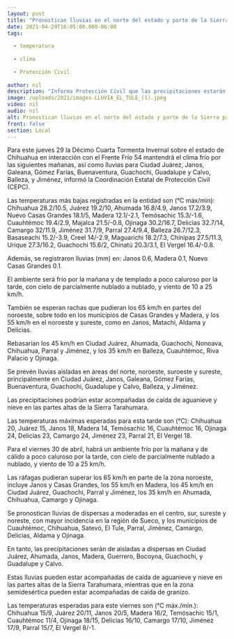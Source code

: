 ```yaml
---
layout: post
title: "Pronostican lluvias en el norte del estado y parte de la Sierra para este jueves"
date: 2021-04-29T16:05:00.000-06:00
tags:
  
  - temperatura
  
  - clima
  
  - Protección Civil
  
author: nil
description: "Informa Protección Civil que las precipitaciones estarán en Ciudad Juárez, Janos, Galeana, Gómez Farías, Buenaventura, Guachochi, Guadalupe y Calvo, y Balleza; podrían estar acompañadas de caída de aguanieve y nieve en las partes altas de la Sierra Tarahumara"
image: /uploads/2021/images-LLUVIA_EL_TULE_(1).jpeg
video: nil
audio: nil
alt: Pronostican lluvias en el norte del estado y parte de la Sierra para este jueves
front: false
section: Local
---
```


Para este jueves 29 la Décimo Cuarta Tormenta Invernal sobre el estado de Chihuahua en interacción con el Frente Frío 54 mantendrá el clima frío por las siguientes mañanas, así como lluvias para Ciudad Juárez, Janos, Galeana, Gómez Farías, Buenaventura, Guachochi, Guadalupe y Calvo, Balleza, y Jiménez, informó la Coordinación Estatal de Protección Civil (CEPC).

 

Las temperaturas más bajas registradas en la entidad son (°C máx/min): Chihuahua 28.2/10.5, Juárez 19.2/10, Ahumada 16.8/4.9, Janos 17.2/3.9, Nuevo Casas Grandes 18.1/5, Madera 12.1/-2.1, Temósachic 15.3/-1.6, Cuauhtémoc 19.4/2.9, Majalca 21.5/-0.8, Ojinaga 30.2/16.7, Delicias 32.7/14, Camargo 32/11.9, Jiménez 31.7/9, Parral 27.4/9.4, Balleza 26.7/12.3, Basaseachi 15.2/-3.9, Creel 14/-2.9, Maguarichi 18.2/7.3, Chínipas 27.5/11.3, Urique 27.3/16.2, Guachochi 15.6/2, Chinatú 20.3/3.1, El Vergel 16.4/-0.8.

 

Además, se registraron lluvias (mm) en: Janos 0.6, Madera 0.1, Nuevo Casas Grandes 0.1.

 

El ambiente será frío por la mañana y de templado a poco caluroso por la tarde, con cielo de parcialmente nublado a nublado, y viento de 10 a 25 km/h.

 

También se esperan rachas que pudieran los 65 km/h en partes del noroeste, sobre todo en los municipios de Casas Grandes y Madera, y los 55 km/h en el noroeste y sureste, como en Janos, Matachí, Aldama y Delicias.

 

Rebasarían los 45 km/h en Ciudad Juárez, Ahumada, Guachochi, Nonoava, Chihuahua, Parral y Jiménez, y los 35 km/h en Balleza, Cuauhtémoc, Riva Palacio y Ojinaga.

 

Se prevén lluvias aisladas en áreas del norte, noroeste, suroeste y sureste, principalmente en Ciudad Juárez, Janos, Galeana, Gómez Farías, Buenaventura, Guachochi, Guadalupe y Calvo, Balleza, y Jiménez.

 

Las precipitaciones podrían estar acompañadas de caída de aguanieve y nieve en las partes altas de la Sierra Tarahumara.

 

Las temperaturas máximas esperadas para esta tarde son (°C): Chihuahua 20, Juárez 15, Janos 18, Madera 14, Temósachic 16, Cuauhtémoc 16, Ojinaga 24, Delicias 23, Camargo 24, Jiménez 23, Parral 21, El Vergel 18.

 

Para el viernes 30 de abril, habrá un ambiente frío por la mañana y de cálido a poco caluroso por la tarde, con cielo de parcialmente nublado a nublado, y viento de 10 a 25 km/h.

 

Las ráfagas pudieran superar los 65 km/h en parte de la zona noroeste, incluye Janos y Casas Grandes, los 55 km/h en Madera, los 45 km/h en Ciudad Juárez, Guachochi, Parral y Jiménez, los 35 km/h en Ahumada, Chihuahua, Camargo y Ojinaga.

 

Se pronostican lluvias de dispersas a moderadas en el centro, sur, sureste y noreste, con mayor incidencia en la región de Sueco, y los municipios de Cuauhtémoc, Chihuahua, Satevó, El Tule, Parral, Jiménez, Camargo, Delicias, Aldama y Ojinaga.

 

En tanto, las precipitaciones serán de aisladas a dispersas en Ciudad Juárez, Ahumada, Janos, Madera, Guerrero, Bocoyna, Guachochi, y Guadalupe y Calvo.

 

Estas lluvias pueden estar acompañadas de caída de aguanieve y nieve en las partes altas de la Sierra Tarahumara, mientras que en la zona semidesértica pueden estar acompañadas de caída de granizo.

 

Las temperaturas esperadas para este viernes son (°C máx./mín.): Chihuahua 15/9, Juárez 20/11, Janos 20/5, Madera 16/2, Temósachic 15/1, Cuauhtémoc 11/4, Ojinaga 18/15, Delicias 16/10, Camargo 17/10, Jiménez 17/9, Parral 15/7, El Vergel 8/-1.